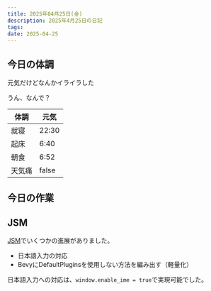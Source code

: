 ```yaml
---
title: 2025年04月25日(金)
description: 2025年4月25日の日記
tags: 
date: 2025-04-25
---
```



## 今日の体調
元気だけどなんかイライラした

うん、なんで？

| 体調  | 元気    |
| --- | ----- |
| 就寝  | 22:30 |
| 起床  | 6:40  |
| 朝食  | 6:52  |
| 天気痛 | false |

## 今日の作業
## JSM
[JSM](../../../develop/JourneyStreetMap/JourneyStreetMap.md)でいくつかの進展がありました。

- 日本語入力の対応
- BevyにDefaultPluginsを使用しない方法を編み出す（軽量化）

日本語入力への対応は、`window.enable_ime = true`で実現可能でした。